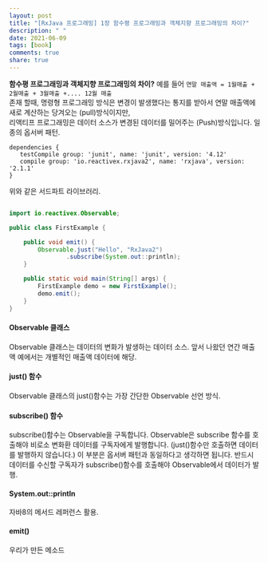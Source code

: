 ```yaml
---
layout: post
title: "[RxJava 프로그래밍] 1장 함수평 프로그래밍과 객체지향 프로그래밍의 차이?"
description: " "
date: 2021-06-09
tags: [book]
comments: true
share: true
---
```


 **함수평 프로그래밍과 객체지향 프로그래밍의 차이?**
 예를 들어
 `연말 매출액 = 1월매출 + 2월매출 + 3월매출 +.... 12월 매출`  
 존재 할때, 명령형 프로그래밍 방식은 변경이 발생했다는 통지를 받아서 연말 매출액에 새로 계산하는 당겨오는 (pull)방식이지만,  
 리액티프 프로그래밍은 데이터 소스가 변경된 데이터를 밀어주는 (Push)방식입니다. 일종의 옵서버 패턴.

 ```
 dependencies {
    testCompile group: 'junit', name: 'junit', version: '4.12'
    compile group: 'io.reactivex.rxjava2', name: 'rxjava', version: '2.1.1'
}
 ```

위와 같은 서드파트 라이브러리.

```java

import io.reactivex.Observable;

public class FirstExample {

    public void emit() {
        Observable.just("Hello", "RxJava2")
                .subscribe(System.out::println);
    }

    public static void main(String[] args) {
        FirstExample demo = new FirstExample();
        demo.emit();
    }
}

```


#### Observable 클래스

Observable 클래스는 데이터의 변화가 발생하는 데이터 소스. 앞서 나왔던 연간 매출액 예에서는 개별적인 매출액 데이터에 해당.  

#### just() 함수
Observable 클래스의 just()함수는 가장 간단한 Observable 선언 방식.

#### subscribe() 함수
subscribe()함수는 Observable을 구독합니다. Observable은 subscribe 함수를 호출해야 비로소 변화환 데이터를 구독자에게 발행합니다. (just()함수만 호출하면 데이터를 발행하지 않습니다.) 이 부분은 옵서버 패턴과 동일하다고 생각하면 됩니다. 반드시 데이터를 수신할 구독자가 subscribe()함수를 호출해야 Observable에서 데이터가 발행.

#### System.out::println

자바8의 메서드 레퍼런스 활용.

#### emit()
우리가 만든 메소드
